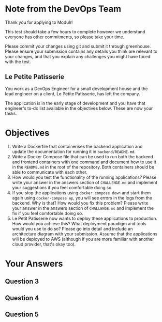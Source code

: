 # Note from the DevOps Team

Thank you for applying to Modulr! 

This test should take a few hours to complete however we understand everyone has other commitments, so please take your time.

Please commit your changes using git and submit it through greenhouse. Please ensure your submission contains any details you think are relevant to your changes, and that you explain any challenges you might have faced with the test.


## Le Petite Patisserie

You work as a DevOps Engineer for a small development house and the lead engineer on a client, Le Petite Patisserie, has left the company. 

The application is in the early stage of development and you have that engineer's to-do list available in the objectives below. These are now your tasks.

# Objectives

1. Write a Dockerfile that containerises the backend application and update the documentation for running it in `backend/README.md`.
2. Write a Docker Compose file that can be used to run both the backend and frontend containers with one command and document how to use it in the `README.md` in the root of the repository. Both containers should be able to communicate with each other.
3. How would you test the functionality of the running applications? Please write your answer in the answers section of `CHALLENGE.md` and implement your suggestions if you feel comfortable doing so. 
4. If you stop the applications using `docker compose down` and start them again using `docker-compose up`, you will see errors in the logs from the backend. Why is that? How would you fix this problem? Please write your answer in the answers section of `CHALLENGE.md` and implement the fix if you feel comfortable doing so.
5. Le Petit Patisserie now wants to deploy these applications to production. How would you achieve this? What deployment paradigm and tools would you use to do so? Please go into detail and include an architecture diagram with your submission. Assume that the applications will be deployed to AWS (although if you are more familiar with another cloud provider, that's okay too).



# Your Answers

## Question 3

## Question 4

## Question 5
